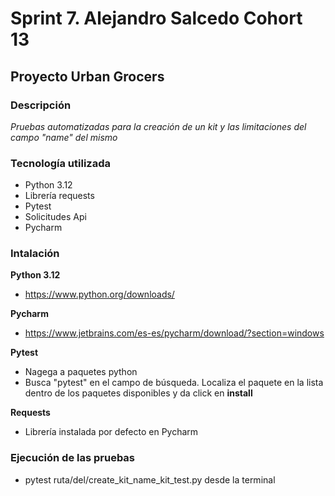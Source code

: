 # Sprint 7. Alejandro Salcedo Cohort 13

## Proyecto Urban Grocers

### Descripción

*Pruebas automatizadas para la creación de un kit y las limitaciones del campo "name" del mismo*

### Tecnología utilizada

* Python 3.12
* Librería requests
* Pytest
* Solicitudes Api
* Pycharm

### Intalación

**Python 3.12**
* https://www.python.org/downloads/

**Pycharm**
* https://www.jetbrains.com/es-es/pycharm/download/?section=windows
  
**Pytest**
* Nagega a paquetes python
* Busca "pytest" en el campo de búsqueda. Localiza el paquete en la lista dentro de los paquetes disponibles y da click en **install**

**Requests**
* Librería instalada por defecto en Pycharm

### Ejecución de las pruebas

* pytest ruta/del/create_kit_name_kit_test.py desde la terminal


  

